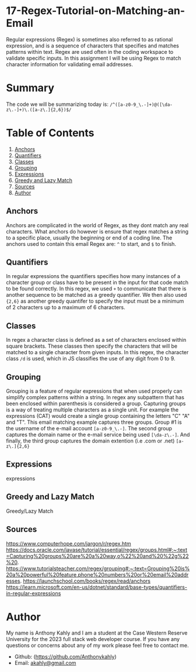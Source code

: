 # 17-Regex-Tutorial-on-Matching-an-Email

Regular expressions (Regex) is sometimes also referred to as rational expression, and is a sequence of characters that specifies and matches patterns within text. Regex are used often in the coding workspace to validate specific inputs. In this assignment I will be using Regex to match character information for validating email addresses.

# Summary

The code we will be summarizing today is: `/^([a-z0-9_\.-]+)@([\da-z\.-]+)\.([a-z\.]{2,6})$/`

# Table of Contents

1. [Anchors](#Anchors)
2. [Quantifiers](#Quantifiers)
3. [Classes](#Classes)
4. [Grouping](#Grouping)
5. [Expressions](#Expressions)
6. [Greedy and Lazy Match](#greedy-and-lazy-match)
7. [Sources](#Sources)
8. [Author](#Author)

## Anchors

Anchors are complicated in the world of Regex, as they dont match any real characters. What anchors do however is ensure that regex matches a string to a specific place, usually the beginning or end of a coding line. The anchors used to contain this email Regex are: `^` to start, and `$` to finish.

## Quantifiers

In regular expressions the quantifiers specifies how many instances of a character group or class have to be present in the input for that code match to be found correctly. In this regex, we used `+` to communicate that there is another sequence to be matched as a greedy quantifier. We then also used `{2,6}` as another greedy quantifer to specify the input must be a minimum of 2 characters up to a maximum of 6 characters.

## Classes

In regex a character class is defined as a set of characters enclosed within square brackets. These classes then specify the characters that will be matched to a single character from given inputs. In this regex, the character class `/d` is used, which in JS classifies the use of any digit from 0 to 9.

## Grouping

Grouping is a feature of regular expressions that when used properly can simplify complex patterns within a string. In regex any subpattern that has been enclosed within parenthesis is considered a group. Capturing groups is a way of treating multiple characters as a single unit. For example the expressions (CAT) would create a single group containing the letters "C" "A" and "T".
This email matching example captures three groups. Group #1 is the username of the e-mail account `[a-z0-9_\.-]`. The second group captures the domain name or the e-mail service being used `[\da-z\.-]`. And finally, the third group captures the domain extention (i.e .com or .net) `[a-z\.]{2,6}`

## Expressions

expressions

## Greedy and Lazy Match

Greedy/Lazy Match

## Sources
https://www.computerhope.com/jargon/r/regex.htm
https://docs.oracle.com/javase/tutorial/essential/regex/groups.html#:~:text=Capturing%20groups%20are%20a%20way,o%22%20and%20%22g%22%20.
https://www.tutorialsteacher.com/regex/grouping#:~:text=Grouping%20is%20a%20powerful%20feature,phone%20numbers%20or%20email%20addresses.
https://launchschool.com/books/regex/read/anchors
https://learn.microsoft.com/en-us/dotnet/standard/base-types/quantifiers-in-regular-expressions

# Author

My name is Anthony Kahly and I am a student at the Case Western Reserve University for the 2023 full stack web developer course. If you have any questions or concerns about any of my work please feel free to contact me.

- Github: (https://github.com/Anthonykahly)
- Email: akahly@gmail.com
